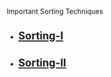  Important Sorting Techniques
- ## [Sorting-I ](https://github.com/MahendraSH/dsa-cpp/tree/main/basics/ImportantSortingTechniques/Sorting-I)
- ## [Sorting-II ](https://github.com/MahendraSH/dsa-cpp/tree/main/basics/ImportantSortingTechniques/Sorting-II)